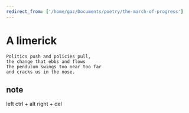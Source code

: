 ```yaml
---
redirect_from: ['/home/gaz/Documents/poetry/the-march-of-progress']
---
```

# A limerick

```text
Politics push and policies pull,
the change that ebbs and flows
The pendulum swings too near too far
and cracks us in the nose.
```

## note

left ctrl + alt right + del
